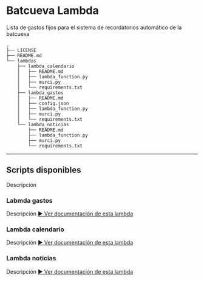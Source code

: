 # Batcueva Lambda

Lista de gastos fijos para el sistema de recordatorios automático de la batcueva

```
.
├── LICENSE
├── README.md
└── lambdas
    ├── lambda_calendario
    │   ├── README.md
    │   ├── lambda_function.py
    │   ├── murci.py
    │   └── requirements.txt
    ├── lambda_gastos
    │   ├── README.md
    │   ├── config.json
    │   ├── lambda_function.py
    │   ├── murci.py
    │   └── requirements.txt
    └── lambda_noticias
        ├── README.md
        ├── lambda_function.py
        ├── murci.py
        └── requirements.txt
```
---

## Scripts disponibles

Descripción


### Labmda gastos

Descripción
[:arrow_forward: Ver documentación de esta lambda](./lambdas/lambda_gastos/README.md)


### Lambda calendario

Descripción
[:arrow_forward: Ver documentación de esta lambda](./lambdas/lambda_calendario/README.md)


### Lambda noticias

Descripción
[:arrow_forward: Ver documentación de esta lambda](./lambdas/lambda_noticias/README.md)
